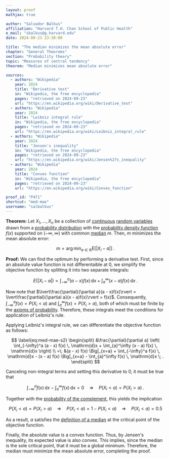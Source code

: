 ```yaml
---
layout: proof
mathjax: true

author: "Salvador Balkus"
affiliation: "Harvard T.H. Chan School of Public Health"
e_mail: "sbalkus@g.harvard.edu"
date: 2024-09-23 23:30:00

title: "The median minimizes the mean absolute error"
chapter: "General Theorems"
section: "Probability theory"
topic: "Measures of central tendency"
theorem: "Median minimizes mean absolute error"

sources:
  - authors: "Wikipedia"
    year: 2024
    title: "Derivative test"
    in: "Wikipedia, the free encyclopedia"
    pages: "retrieved on 2024-09-23"
    url: "https://en.wikipedia.org/wiki/Derivative_test"
  - authors: "Wikipedia"
    year: 2024
    title: "Leibniz integral rule"
    in: "Wikipedia, the free encyclopedia"
    pages: "retrieved on 2024-09-23"
    url: "https://en.wikipedia.org/wiki/Leibniz_integral_rule"
  - authors: "Wikipedia"
    year: 2024
    title: "Jensen's inequality"
    in: "Wikipedia, the free encyclopedia"
    pages: "retrieved on 2024-09-23"
    url: "https://en.wikipedia.org/wiki/Jensen%27s_inequality"
  - authors: "Wikipedia"
    year: 2024
    title: "Convex function"
    in: "Wikipedia, the free encyclopedia"
    pages: "retrieved on 2024-09-23"
    url: "https://en.wikipedia.org/wiki/Convex_function"

proof_id: "P471"
shortcut: "med-mae"
username: "salbalkus"
---
```



**Theorem:** Let $X_1, \ldots, X_n$ be a collection of [continuous](/D/rvar-disc) [random variables](/D/rvar) drawn from a [probability distribution](/D/dist) with the [probability density function](/D/pdf) $f(x)$ supported on $(-\infty, \infty)$ with common [median](/D/med) $m$. Then, $m$ minimizes the mean absolute error:

$$ \label{eq:med-mae}
m = \operatorname*{arg\,min}_{a \in \mathbb{R}} \mathrm{E}\left[ \lvert X_i - a \rvert \right] \; .
$$


**Proof:** We can find the optimum by performing a derivative test. First, since an absolute value function is not differentaible at 0, we simplify the objective function by splitting it into two separate integrals:

$$ \label{eq:med-mae-s1}
E(\lvert X_i - a \rvert) = \int_{-\infty}^a (a - x) f(x) \, \mathrm{d}x + \int_{a}^\infty (x - a) f(x) \, \mathrm{d}x \; .
$$

Now note that $\lvert\frac{\partial}{\partial a}(a - x)f(x)\rvert = \lvert\frac{\partial}{\partial a}(x - a)f(x)\rvert = f(x)$. Consequently, $\int_{-\infty}^af(x) = P(X_i < a)$ and $\int_{a}^\infty f(x) = P(X_i > a)$, both of which must be finite by the [axioms of probability](/D/prob-ax). Therefore, these integrals meet the conditions for application of Leibniz's rule.

Applying Leibniz's integral rule, we can differentiate the objective function as follows:

$$ \label{eq:med-mae-s2}
\begin{split}
    &\frac{\partial}{\partial a} \left( \int_{-\infty}^a (a - x) f(x) \, \mathrm{d}x + \int_{a}^\infty (x - a) f(x) \, \mathrm{d}x \right) \\
=\; &(a - x) f(x) \Big|_{x=a} + \int_{-\infty}^a f(x) \, \mathrm{d}x - (x - a) f(x) \Big|_{x=a} - \int_{a}^\infty f(x) \, \mathrm{d}x \; .
\end{split}
$$

Canceling non-integral terms and setting this derivative to 0, it must be true that

$$\label{eq:dmed-da}
\int_{-\infty}^a f(x) \, \mathrm{d}x - \int_{a}^\infty f(x) \, \mathrm{d}x = 0
\quad \Rightarrow \quad
P(X_i < a) = P(X_i > a) \; .
$$

Together with the [probability of the complement](/P/prob-comp), this yields the implication

$$\label{eq:med-mae-qed}
P(X_i < a) = P(X_i > a)
\quad \Rightarrow \quad 
P(X_i < a) = 1 - P(X_i < a)
\quad \Rightarrow \quad
P(X_i < a) = 0.5
$$

As a result, $a$ satisfies the [definition of a median](/D/med) at the critical point of the objective function.

Finally, the absolute value is a convex function. Thus, by Jensen's inequality, its expected value is also convex. This implies, since the median is the sole critical point, that it must be a global minimum. Therefore, the median must minimize the mean absolute error, completing the proof.